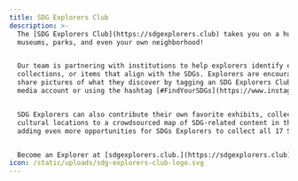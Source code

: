 ```yaml
---
title: SDG Explorers Club
description: >-
  The [SDG Explorers Club](https://sdgexplorers.club) takes you on a hunt across NYC to discover the SDGs in
  museums, parks, and even your own neighborhood!


  Our team is partnering with institutions to help explorers identify exhibits,
  collections, or items that align with the SDGs. Explorers are encouraged to
  share pictures of what they discover by tagging an SDG Explorers Club social
  media account or using the hashtag [#FindYourSDGs](https://www.instagram.com/explore/tags/findyoursdgs/) and [#SDGExplorers.](https://www.instagram.com/explore/tags/sdgexplorers/)


  SDG Explorers can also contribute their own favorite exhibits, collections, or
  cultural locations to a crowdsourced map of SDG-related content in the city,
  adding even more opportunities for SDGs Explorers to collect all 17 SDGs.


  Become an Explorer at [sdgexplorers.club.](https://sdgexplorers.club)
icon: /static/uploads/sdg-explorers-club-logo.svg
---
```

